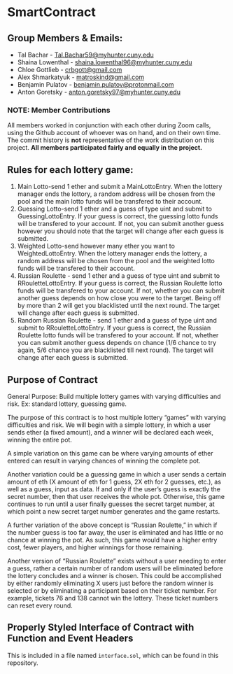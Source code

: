 # SmartContract

## Group Members & Emails:


* Tal Bachar - Tal.Bachar59@myhunter.cuny.edu
* Shaina Lowenthal - shaina.lowenthal96@myhunter.cuny.edu
* Chloe Gottlieb - crbgott@gmail.com
* Alex Shmarkatyuk - matroskind@gmail.com
* Benjamin Pulatov - benjamin.pulatov@protonmail.com
* Anton Goretsky - anton.goretsky97@myhunter.cuny.edu

### NOTE: Member Contributions
All members worked in conjunction with each other during Zoom calls, using the Github account of whoever was on hand, and on their own time. The commit history is **not** representative of the work distribution on this project. **All members participated fairly and equally in the project.**

## Rules for each lottery game:
 1. Main Lotto-send 1 ether and submit a MainLottoEntry. When the lottery manager ends the lottory, a random address will be chosen from the pool and the main lotto funds will be transfered to their account. 
 2. Guessing Lotto-send 1 ether and a guess of type uint and submit to GuessingLottoEntry. If your guess is correct, the guessing lotto funds will be transfered to your account. If not, you can submit another guess however you should note that the target will change after each guess is submitted. 
 3. Weighted Lotto-send however many ether you want to WeightedLottoEntry. When the lottery manager ends the lottery, a random address will be chosen from the pool and the weighted lotto funds will be transfered to their account.
 4. Russian Roulette - send 1 ether and a guess of type uint and submit to RRouletteLottoEntry. If your guess is correct, the Russian Roulette lotto funds will be transfered to your account. If not, whether you can submit another guess depends on how close you were to the target. Being off by more than 2 will get you blacklisted until the next round. The target will change after each guess is submitted. 
 5. Random Russian Roulette - send 1 ether and a guess of type uint and submit to RRouletteLottoEntry. If your guess is correct, the Russian Roulette lotto funds will be transfered to your account. If not, whether you can submit another guess depends on chance (1/6 chance to try again, 5/6 chance you are blacklisted till next round). The target will change after each guess is submitted. 
## Purpose of Contract
General Purpose: Build multiple lottery games with varying difficulties and risk. Ex: standard lottery, guessing game.
 
The purpose of this contract is to host multiple lottery “games” with varying difficulties and risk. We will begin with a simple lottery, in which a user sends ether (a fixed amount), and a winner will be declared each week, winning the entire pot.
 
A simple variation on this game can be where varying amounts of ether entered can result in varying chances of winning the complete pot.
 
Another variation could be a guessing game in which a user sends a certain amount of eth (X amount of eth for 1 guess, 2X eth for 2 guesses, etc.), as well as a guess, input as data. If and only if the user’s guess is exactly the secret number, then that user receives the whole pot. Otherwise, this game continues to run until a user finally guesses the secret target number, at which point a new secret target number generates and the game restarts.
 
A further variation of the above concept is “Russian Roulette,” in which if the number guess is too far away, the user is eliminated and has little or no chance at winning the pot. As such, this game would have a higher entry cost, fewer players, and higher winnings for those remaining.
 
Another version of “Russian Roulette” exists without a user needing to enter a guess, rather a certain number of random users will be eliminated before the lottery concludes and a winner is chosen. This could be accomplished by either randomly eliminating X users just before the random winner is selected or by eliminating a participant based on their ticket number. For example, tickets 76 and 138 cannot win the lottery. These ticket numbers can reset every round.

##  Properly Styled Interface of Contract with Function and Event Headers
This is included in a file named `interface.sol`, which can be found in this repository.
